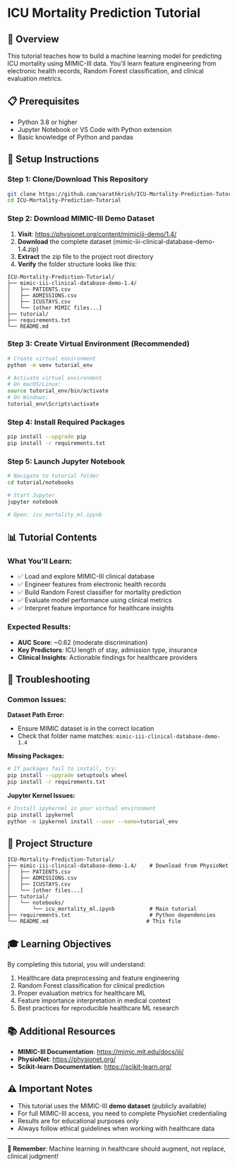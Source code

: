 # ICU Mortality Prediction Tutorial

## 🎯 Overview
This tutorial teaches how to build a machine learning model for predicting ICU mortality using MIMIC-III data. You'll learn feature engineering from electronic health records, Random Forest classification, and clinical evaluation metrics.

## 📋 Prerequisites
- Python 3.8 or higher
- Jupyter Notebook or VS Code with Python extension
- Basic knowledge of Python and pandas

## 🚀 Setup Instructions

### Step 1: Clone/Download This Repository
```bash
git clone https://github.com/sarathkrish/ICU-Mortality-Prediction-Tutorial.git
cd ICU-Mortality-Prediction-Tutorial
```

### Step 2: Download MIMIC-III Demo Dataset
1. **Visit**: https://physionet.org/content/mimiciii-demo/1.4/
2. **Download** the complete dataset (mimic-iii-clinical-database-demo-1.4.zip)
3. **Extract** the zip file to the project root directory
4. **Verify** the folder structure looks like this:
```
ICU-Mortality-Prediction-Tutorial/
├── mimic-iii-clinical-database-demo-1.4/
│   ├── PATIENTS.csv
│   ├── ADMISSIONS.csv
│   ├── ICUSTAYS.csv
│   └── [other MIMIC files...]
├── tutorial/
├── requirements.txt
└── README.md
```

### Step 3: Create Virtual Environment (Recommended)
```bash
# Create virtual environment
python -m venv tutorial_env

# Activate virtual environment
# On macOS/Linux:
source tutorial_env/bin/activate
# On Windows:
tutorial_env\Scripts\activate
```

### Step 4: Install Required Packages
```bash
pip install --upgrade pip
pip install -r requirements.txt
```

### Step 5: Launch Jupyter Notebook
```bash
# Navigate to tutorial folder
cd tutorial/notebooks

# Start Jupyter
jupyter notebook

# Open: icu_mortality_ml.ipynb
```

## 📊 Tutorial Contents

### What You'll Learn:
- ✅ Load and explore MIMIC-III clinical database
- ✅ Engineer features from electronic health records
- ✅ Build Random Forest classifier for mortality prediction  
- ✅ Evaluate model performance using clinical metrics
- ✅ Interpret feature importance for healthcare insights

### Expected Results:
- **AUC Score**: ~0.62 (moderate discrimination)
- **Key Predictors**: ICU length of stay, admission type, insurance
- **Clinical Insights**: Actionable findings for healthcare providers

## 🔧 Troubleshooting

### Common Issues:

**Dataset Path Error:**
- Ensure MIMIC dataset is in the correct location
- Check that folder name matches: `mimic-iii-clinical-database-demo-1.4`

**Missing Packages:**
```bash
# If packages fail to install, try:
pip install --upgrade setuptools wheel
pip install -r requirements.txt
```

**Jupyter Kernel Issues:**
```bash
# Install ipykernel in your virtual environment
pip install ipykernel
python -m ipykernel install --user --name=tutorial_env
```

## 📁 Project Structure
```
ICU-Mortality-Prediction-Tutorial/
├── mimic-iii-clinical-database-demo-1.4/    # Download from PhysioNet
│   ├── PATIENTS.csv
│   ├── ADMISSIONS.csv  
│   ├── ICUSTAYS.csv
│   └── [other files...]
├── tutorial/
│   └── notebooks/
│       └── icu_mortality_ml.ipynb           # Main tutorial
├── requirements.txt                         # Python dependencies
└── README.md                               # This file
```

## 🎓 Learning Objectives
By completing this tutorial, you will understand:
1. Healthcare data preprocessing and feature engineering
2. Random Forest classification for clinical prediction
3. Proper evaluation metrics for healthcare ML
4. Feature importance interpretation in medical context
5. Best practices for reproducible healthcare ML research

## 📚 Additional Resources
- **MIMIC-III Documentation**: https://mimic.mit.edu/docs/iii/
- **PhysioNet**: https://physionet.org/
- **Scikit-learn Documentation**: https://scikit-learn.org/

## ⚠️ Important Notes
- This tutorial uses the MIMIC-III **demo dataset** (publicly available)
- For full MIMIC-III access, you need to complete PhysioNet credentialing
- Results are for educational purposes only
- Always follow ethical guidelines when working with healthcare data

---
**🏥 Remember**: Machine learning in healthcare should augment, not replace, clinical judgment!
